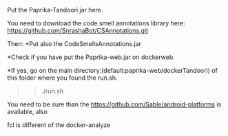 Put the Paprika-Tandoori.jar here.

You need to download the code smell annotations library here:
https://github.com/SnrashaBot/CSAnnotations.git

Then:
*Put also the CodeSmellsAnnotations.jar

*Check if you have put the Paprika-web.jar on dockerweb.

*If yes, go on the main directory:(default:paprika-web/dockerTandoori) of this folder where you found the run.sh.

>> ./run.sh





You need to be sure than the https://github.com/Sable/android-platforms is available, also


fcl is different of the docker-analyze
